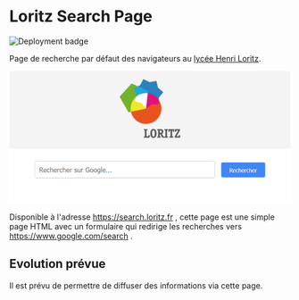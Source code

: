 # Loritz Search Page

![Deployment badge](https://github.com/fablab-loritz/loritz-search-page/actions/workflows/pages/pages-build-deployment/badge.svg)

Page de recherche par défaut des navigateurs au [lycée Henri Loritz](https://www.loritz.fr).

![Screenshot de la page search.loritz.fr](screenshot.png)

Disponible à l'adresse https://search.loritz.fr , cette page est une simple page HTML avec un formulaire qui redirige les recherches vers https://www.google.com/search .

## Evolution prévue

Il est prévu de permettre de diffuser des informations via cette page.